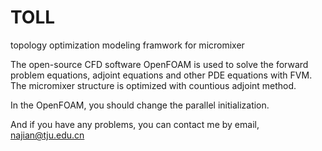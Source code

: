# TOLL

topology optimization modeling framwork for micromixer  

The open-source CFD software OpenFOAM is used to solve the forward problem equations, adjoint equations and other PDE equations with FVM. The micromixer structure is optimized with countious adjoint method. 

In the OpenFOAM, you should change the parallel initialization. 

And if you have any problems, you can contact me by email, najian@tju.edu.cn

